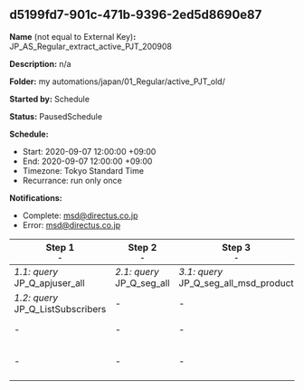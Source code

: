 ## d5199fd7-901c-471b-9396-2ed5d8690e87

**Name** (not equal to External Key)**:** JP_AS_Regular_extract_active_PJT_200908

**Description:** n/a

**Folder:** my automations/japan/01_Regular/active_PJT_old/

**Started by:** Schedule

**Status:** PausedSchedule

**Schedule:**

* Start: 2020-09-07 12:00:00 +09:00
* End: 2020-09-07 12:00:00 +09:00
* Timezone: Tokyo Standard Time
* Recurrance: run only once

**Notifications:**

* Complete: msd@directus.co.jp
* Error: msd@directus.co.jp

| Step 1<br>_<small>-</small>_ | Step 2<br>_<small>-</small>_ | Step 3<br>_<small>-</small>_ | Step 4<br>_<small>-</small>_ | Step 5<br>_<small>-</small>_ | Step 6<br>_<small>-</small>_ | Step 7<br>_<small>-</small>_ | Step 8<br>_<small>-</small>_ |
| --- | --- | --- | --- | --- | --- | --- | --- |
| _1.1: query_<br>JP_Q_apjuser_all | _2.1: query_<br>JP_Q_seg_all | _3.1: query_<br>JP_Q_seg_all_msd_product | _4.1: query_<br>JP_Q_msd_product_targets | _5.1: query_<br>JP_Q_msd_product_target_validation | _6.1: query_<br>JP_Q_seg_all_list | _7.1: query_<br>JP_Q_main_speciality_j | _8.1: query_<br>JP_Q_seg_Doctor_Control_A |
| _1.2: query_<br>JP_Q_ListSubscribers | - | - | - | - | - | - | _8.2: query_<br>JP_Q_seg_Doctor_Control_B |
| - | - | - | - | - | - | - | _8.3: query_<br>JP_Q_seg_Doctor_Nonactive |
| - | - | - | - | - | - | - | _8.4: query_<br>JP_Q_seg_Pharmacist_active _PJT |
